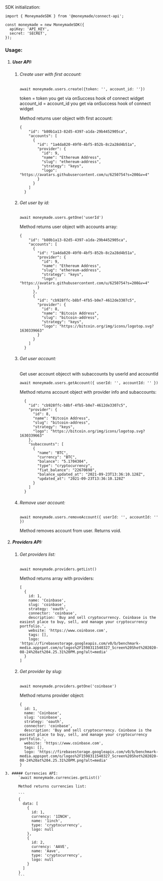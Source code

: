 SDK initialization:

```
import { MoneymadeSDK } from '@moneymade/connect-api';

const moneymade = new MoneymadeSDK({
  apiKey: 'API_KEY',
  secret: 'SECRET',
});
```

### Usage:
  1. ##### User API:
      1. ###### Create user with first account:
      
          ```await moneymade.users.create({token: '', account_id: ''})```
          
          token = token you get via onSuccess hook of connect widget
          account_id = account_id you get via onSuccess hook of connect widget

          Method returns user object with first account:

          ```
          {
              "id": "b80b1a13-82d5-4397-a1da-29b4452905ca",
              "accounts": [
                {
                  "id": "1a4da820-49f0-4bf5-852b-8c2a28d4b51a",
                  "provider": {
                    "id": 9,
                    "name": "Ethereum Address",
                    "slug": "ethereum-address",
                    "strategy": "keys",
                    "logo": "https://avatars.githubusercontent.com/u/6250754?s=200&v=4"
                  }
                }
              ]
            }
          ```
      
      2. ###### Get user by id:
          `await moneymade.users.getOne('userId')`

          Method returns user object with accounts array:

          ```
          {
              "id": "b80b1a13-82d5-4397-a1da-29b4452905ca",
              "accounts": [
                {
                  "id": "1a4da820-49f0-4bf5-852b-8c2a28d4b51a",
                  "provider": {
                    "id": 9,
                    "name": "Ethereum Address",
                    "slug": "ethereum-address",
                    "strategy": "keys",
                    "logo": "https://avatars.githubusercontent.com/u/6250754?s=200&v=4"
                  }
                },
                {
                  "id": "cb928ffc-b8bf-4fb5-b0e7-4612de3307c5",
                  "provider": {
                    "id": 8,
                    "name": "Bitcoin Address",
                    "slug": "bitcoin-address",
                    "strategy": "keys",
                    "logo": "https://bitcoin.org/img/icons/logotop.svg?1630339663"
                  }
                }
              ]
            }
          ```
      3. ###### Get user account:
          Get user account objecct with subaccounts by userId and accountId

          `await moneymade.users.getAccount({ userId: '', accountId: '' })`

          Method returns account object with provider info and subaccounts:

          ```
            {
              "id": "cb928ffc-b8bf-4fb5-b0e7-4612de3307c5",
              "provider": {
                "id": 8,
                "name": "Bitcoin Address",
                "slug": "bitcoin-address",
                "strategy": "keys",
                "logo": "https://bitcoin.org/img/icons/logotop.svg?1630339663"
              },
              "subaccounts": [
                {
                  "name": "BTC",
                  "currency": "BTC",
                  "balance": "5.1704304",
                  "type": "cryptocurrency",
                  "fiat_balance": "22670698",
                  "balance_updated_at": "2021-09-23T13:36:10.128Z",
                  "updated_at": "2021-09-23T13:36:10.128Z"
                }
              ]
            }

          ```

      3. ###### Remove user account:
          `await moneymade.users.removeAccount({ userId: '', accountId: '' })`

          Method removes account from user. Returns void.

  2. ##### Providers API:
      1. ###### Get providers list:

          `await moneymade.providers.getList()`
  
          Method returns array with providers:
          
          ```
          [
            {
              id: 1,
              name: 'Coinbase',
              slug: 'coinbase',
              strategy: 'oauth',
              connector: 'coinbase',
              description: 'Buy and sell cryptocurrency. Coinbase is the easiest place to buy, sell, and manage your cryptocurrency portfolio.',
              website: 'https://www.coinbase.com',
              tags: [],
              logo: 'https://firebasestorage.googleapis.com/v0/b/benchmark-media.appspot.com/o/logos%2F1598311540327_Screen%20Shot%202020-08-24%20at%204.25.31%20PM.png?alt=media'
            }
          ]
          ```
      2. ###### Get provider by slug:

          `await moneymade.providers.getOne('coinbase')`

          Method returns provider object:

          ```
          {
            id: 1,
            name: 'Coinbase',
            slug: 'coinbase',
            strategy: 'oauth',
            connector: 'coinbase',
            description: 'Buy and sell cryptocurrency. Coinbase is the easiest place to buy, sell, and manage your cryptocurrency portfolio.',
            website: 'https://www.coinbase.com',
            tags: [],
            logo: 'https://firebasestorage.googleapis.com/v0/b/benchmark-media.appspot.com/o/logos%2F1598311540327_Screen%20Shot%202020-08-24%20at%204.25.31%20PM.png?alt=media'
          }  
          ```

    3. ##### Currencies API:
          `await moneymade.currencies.getList()`

          Method returns currencies list:
  
          ```
          {
            data: [
              {
                id: 1,
                currency: '1INCH',
                name: '1inch',
                type: 'cryptocurrency',
                logo: null
              },
              {
                id: 2,
                currency: 'AAVE',
                name: 'Aave',
                type: 'cryptocurrency',
                logo: null
              }
            ]
          }
          ```

